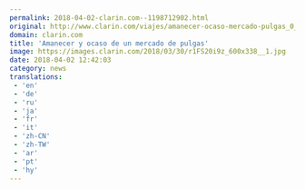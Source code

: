```yaml
---
permalink: 2018-04-02-clarin.com--1198712902.html
original: http://www.clarin.com/viajes/amanecer-ocaso-mercado-pulgas_0_Bk5i2po9z.html
domain: clarin.com
title: 'Amanecer y ocaso de un mercado de pulgas'
image: https://images.clarin.com/2018/03/30/r1FS20i9z_600x338__1.jpg
date: 2018-04-02 12:42:03
category: news
translations: 
 - 'en'
 - 'de'
 - 'ru'
 - 'ja'
 - 'fr'
 - 'it'
 - 'zh-CN'
 - 'zh-TW'
 - 'ar'
 - 'pt'
 - 'hy'
---
```


